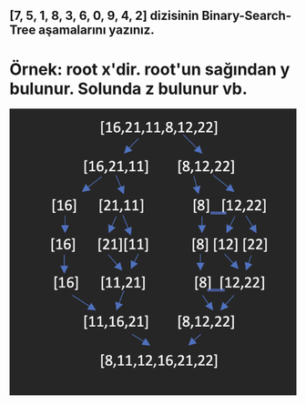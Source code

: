 ## [7, 5, 1, 8, 3, 6, 0, 9, 4, 2] dizisinin Binary-Search-Tree aşamalarını yazınız.

# Örnek: root x'dir. root'un sağından y bulunur. Solunda z bulunur vb.

![banner](https://github.com/burakk28/patika-veriyapilari/blob/main/merge.png)
